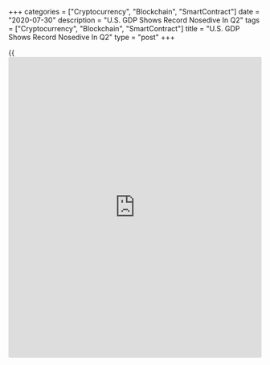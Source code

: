 +++
categories = ["Cryptocurrency", "Blockchain", "SmartContract"]
date = "2020-07-30"
description = "U.S. GDP Shows Record Nosedive In Q2"
tags = ["Cryptocurrency", "Blockchain", "SmartContract"]
title = "U.S. GDP Shows Record Nosedive In Q2"
type = "post"
+++

{{<iframe id="large-banner" src="https://www.bounty.group/#slide=17.0" width="100%" height="600" scrolling="no" style="border: 0px solid rgb(216, 221, 230); border-radius: 3px;">}}

Reflecting the impact of the [coronavirus][1] pandemic, the Commerce
Department released a report on Thursday showing a record contraction in
U.S. economic activity in the second quarter.

The report said real gross domestic product plummeted at an annual rate
of 32.9 percent in the second quarter following a 5.0 percent slump in
the first quarter.

While GDP showed the biggest quarterly drop on record, the plunge was
not quite as steep as the 34.1 percent nosedive expected by economists.

The Commerce Department said the slump in GDP reflected decreases in
consumer spending, exports, private inventory investment, non-
residential fixed investment, residential fixed investment, and state
and local government spending.

For comments and feedback [contact](https://www.playgroundfx.com/contact/): editorial@rtt[news](https://www.letsplayfx.com/blog/forex-news-website/).com

[Economic News][2]

 **What parts of the world are seeing the best (and worst) economic
performances lately? Click[here][3] to check out our [Econ Scorecard][3]
and find out! See up-to-the-moment [ranking](https://www.playgroundfx.com/blog/crypto-exchange-ranking/)s for the best and worst
performers in [GDP][3], [unemployment rate][4], [inflation][5] and much
more.**

   1. www.rtt[news](https://www.letsplayfx.com/blog/forex-news-website/).com/list/coronavirus.aspx
   2. www.rtt[news](https://www.letsplayfx.com/blog/forex-news-website/).com/Content/EconomicNews.aspx
   3. www.rtt[news](https://www.letsplayfx.com/blog/forex-news-website/).com/economic-scorecard/world-rank/GDP/highest-performance.aspx
   4. www.rtt[news](https://www.letsplayfx.com/blog/forex-news-website/).com/economic-scorecard/world-rank/unemployment-rate/lowest-performance.aspx
   5. www.rtt[news](https://www.letsplayfx.com/blog/forex-news-website/).com/economic-scorecard/world-rank/CPI/highest-performance.aspx